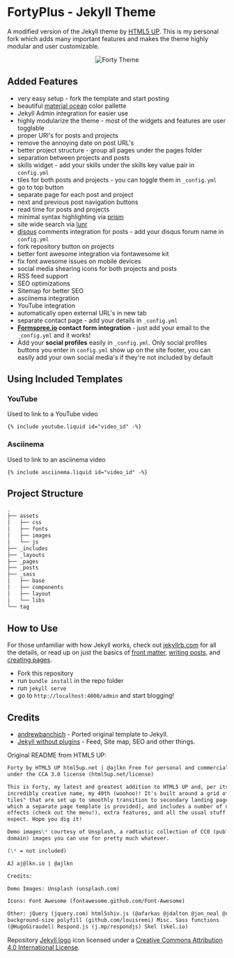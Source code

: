 # FortyPlus - Jekyll Theme

A modified version of the Jekyll theme by [HTML5 UP](https://html5up.net/). This
is my personal fork which adds many important features and makes the theme
highly modular and user customizable.

<p align="center">
  <img src="/assets/images/forty.jpg" alt="Forty Theme">
</p>

## Added Features

- very easy setup - fork the template and start posting
- beautiful [material ocean](https://github.com/material-ocean/Material-Ocean)
  color pallette
- Jekyll Admin integration for easier use
- highly modularize the theme - most of the widgets and features are user
  togglable
- proper URl's for posts and projects
- remove the annoying date on post URL's
- better project structure - group all pages under the pages folder
- separation between projects and posts
- skills widget - add your skills under the skills key value pair in
  `config.yml`
- tiles for both posts and projects - you can toggle them in `_config.yml`
- go to top button
- separate page for each post and project
- next and previous post navigation buttons
- read time for posts and projects
- minimal syntax highlighting via [prism](https://prismjs.com/index.html)
- site wide search via [lunr](https://lunrjs.com)
- [disqus](https://disqus.com/) comments integration for posts - add your disqus
  forum name in `config.yml`
- fork repository button on projects
- better font awesome integration via fontawesome kit
- fix font awesome issues on mobile devices
- social media shearing icons for both projects and posts
- RSS feed support
- SEO optimizations
- Sitemap for better SEO
- asciinema integration
- YouTube integration
- automatically open external URL's in new tab
- separate contact page - add your details in `_config.yml`
- **[Formspree.io](https://formspree.io/) contact form integration** - just add
  your email to the `_config.yml` and it works!
- Add your **social profiles** easily in `_config.yml`. Only social profiles
  buttons you enter in `config.yml` show up on the site footer, you can easily
  add your own social media's if they're not included by default

## Using Included Templates

### YouTube

Used to link to a YouTube video

```liquid
{% include youtube.liquid id="video_id" -%}
```

### Asciinema

Used to link to an asciinema video

```liquid
{% include asciinema.liquid id="video_id" -%}
```

## Project Structure

```bash
.
├── assets
│   ├── css
│   ├── fonts
│   ├── images
│   └── js
├── _includes
├── _layouts
├── _pages
├── _posts
├── _sass
│   ├── base
│   ├── components
│   ├── layout
│   └── libs
└── tag
```

## How to Use

For those unfamiliar with how Jekyll works, check out
[jekyllrb.com](https://jekyllrb.com/) for all the details, or read up on just
the basics of [front matter](https://jekyllrb.com/docs/frontmatter/),
[writing posts](https://jekyllrb.com/docs/posts/), and
[creating pages](https://jekyllrb.com/docs/pages/).

- Fork this repository
- run `bundle install` in the repo folder
- run `jekyll serve`
- go to `http://localhost:4000/admin` and start blogging!

## Credits

- [andrewbanchich](https://github.com/andrewbanchich/forty-jekyll-theme) -
  Ported original template to Jekyll.
- [Jekyll without plugins](https://jekyllcodex.org/without-plugins/) - Feed,
  Site map, SEO and other things.

Original README from HTML5 UP:

```md
Forty by HTML5 UP html5up.net | @ajlkn Free for personal and commercial use
under the CCA 3.0 license (html5up.net/license)

This is Forty, my latest and greatest addition to HTML5 UP and, per its
incredibly creative name, my 40th (woohoo)! It's built around a grid of "image
tiles" that are set up to smoothly transition to secondary landing pages (for
which a separate page template is provided), and includes a number of neat
effects (check out the menu!), extra features, and all the usual stuff you'd
expect. Hope you dig it!

Demo images\* courtesy of Unsplash, a radtastic collection of CC0 (public
domain) images you can use for pretty much whatever.

(\* = not included)

AJ aj@lkn.io | @ajlkn

Credits:

Demo Images: Unsplash (unsplash.com)

Icons: Font Awesome (fontawesome.github.com/Font-Awesome)

Other: jQuery (jquery.com) html5shiv.js (@afarkas @jdalton @jon_neal @rem)
background-size polyfill (github.com/louisremi) Misc. Sass functions
(@HugoGiraudel) Respond.js (j.mp/respondjs) Skel (skel.io)
```

Repository [Jekyll logo](https://github.com/jekyll/brand) icon licensed under a
[Creative Commons Attribution 4.0 International License](http://choosealicense.com/licenses/cc-by-4.0/).
